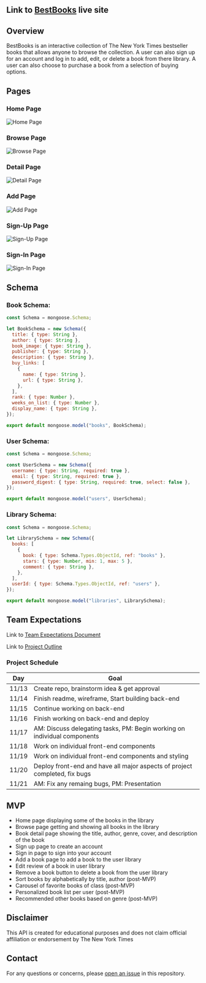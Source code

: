 ## Link to [BestBooks](https://main--ga-bookstore.netlify.app/) live site

## Overview

BestBooks is an interactive collection of The New York Times bestseller books that allows anyone to browse the collection. A user can also sign up for an account and log in to add, edit, or delete a book from there library. A user can also choose to purchase a book from a selection of buying options.

## Pages

### Home Page

![Home Page](<screenshots/Screenshot 2023-11-21 at 5.57.29 PM.png>)

### Browse Page

![Browse Page](<screenshots/Screenshot 2023-11-21 at 6.16.37 PM.png>)

### Detail Page

![Detail Page](<screenshots/Screenshot 2023-11-21 at 6.25.01 PM.png>)

### Add Page

![Add Page](<screenshots/Screenshot 2023-11-21 at 6.21.18 PM.png>)

### Sign-Up Page

![Sign-Up Page](<screenshots/Screenshot 2023-11-21 at 6.21.44 PM.png>)

### Sign-In Page

![Sign-In Page](<screenshots/Screenshot 2023-11-21 at 6.22.03 PM.png>)

## Schema

### Book Schema:

```javascript
const Schema = mongoose.Schema;

let BookSchema = new Schema({
  title: { type: String },
  author: { type: String },
  book_image: { type: String },
  publisher: { type: String },
  description: { type: String },
  buy_links: [
    {
      name: { type: String },
      url: { type: String },
    },
  ],
  rank: { type: Number },
  weeks_on_list: { type: Number },
  display_name: { type: String },
});

export default mongoose.model("books", BookSchema);
```

### User Schema:

```javascript
const Schema = mongoose.Schema;

const UserSchema = new Schema({
  username: { type: String, required: true },
  email: { type: String, required: true },
  password_digest: { type: String, required: true, select: false },
});

export default mongoose.model("users", UserSchema);
```

### Library Schema:

```javascript
const Schema = mongoose.Schema;

let LibrarySchema = new Schema({
  books: [
    {
      book: { type: Schema.Types.ObjectId, ref: "books" },
      stars: { type: Number, min: 1, max: 5 },
      comment: { type: String },
    },
  ],
  userId: { type: Schema.Types.ObjectId, ref: "users" },
});

export default mongoose.model("libraries", LibrarySchema);
```

## Team Expectations

Link to [Team Expectations Document](https://docs.google.com/document/d/1CJgyx3Nu_gRJJMGRL7gkoh9v1o5vb2Zb0RJvfQYLnng/edit)

Link to [Project Outline](https://docs.google.com/document/d/1WMG7CX3tmeAdju4malt2lE7Vz8K2oUcaGM85A9WGWhY/edit)

### Project Schedule

| Day   | Goal                                                                       |
| ----- | -------------------------------------------------------------------------- |
| 11/13 | Create repo, brainstorm idea & get approval                                |
| 11/14 | Finish readme, wireframe, Start building back-end                          |
| 11/15 | Continue working on back-end                                               |
| 11/16 | Finish working on back-end and deploy                                      |
| 11/17 | AM: Discuss delegating tasks, PM: Begin working on individual components   |
| 11/18 | Work on individual front-end components                                    |
| 11/19 | Work on individual front-end components and styling                        |
| 11/20 | Deploy front-end and have all major aspects of project completed, fix bugs |
| 11/21 | AM: Fix any remaing bugs, PM: Presentation                                 |

## MVP

- Home page displaying some of the books in the library
- Browse page getting and showing all books in the library
- Book detail page showing the title, author, genre, cover, and description of the book
- Sign up page to create an account
- Sign in page to sign into your account
- Add a book page to add a book to the user library
- Edit review of a book in user library
- Remove a book button to delete a book from the user library
- Sort books by alphabetically by title, author (post-MVP)
- Carousel of favorite books of class (post-MVP)
- Personalized book list per user (post-MVP)
- Recommended other books based on genre (post-MVP)

## Disclaimer

This API is created for educational purposes and does not claim official affiliation or endorsement by The New York Times

## Contact

For any questions or concerns, please [open an issue](https://github.com/pondern/bookstore-frontend/issues) in this repository.
